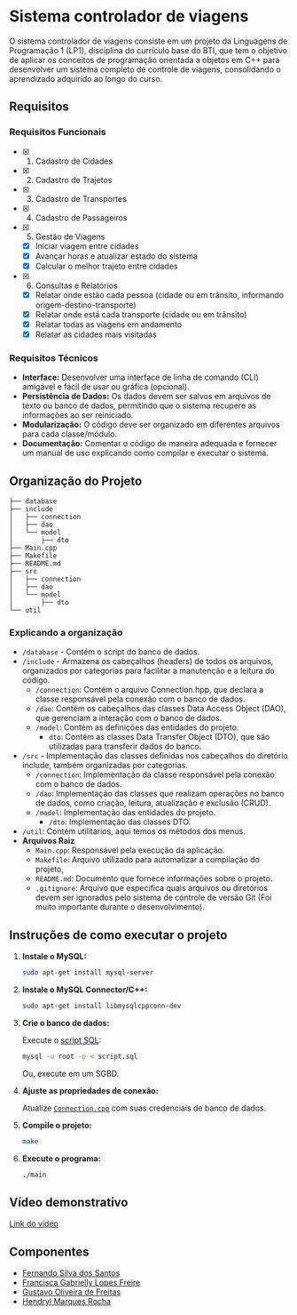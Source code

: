 # Sistema controlador de viagens

O sistema controlador de viagens consiste em um projeto da Linguagens de Programação 1 (LP1), disciplina do currículo base do BTI, que tem o objetivo de aplicar os conceitos de programação orientada a objetos em C++ para desenvolver um sistema completo de controle de viagens, consolidando o aprendizado adquirido ao longo do curso.

## Requisitos

### Requisitos Funcionais

- [x] 1. Cadastro de Cidades
- [x] 2. Cadastro de Trajetos
- [x] 3. Cadastro de Transportes
- [x] 4. Cadastro de Passageiros
- [x] 5. Gestão de Viagens
  - [x] Iniciar viagem entre cidades
  - [x] Avançar horas e atualizar estado do sistema
  - [x] Calcular o melhor trajeto entre cidades
- [x] 6. Consultas e Relatórios
  - [x] Relatar onde estão cada pessoa (cidade ou em trânsito, informando origem-destino-transporte)
  - [x] Relatar onde está cada transporte (cidade ou em trânsito)
  - [x] Relatar todas as viagens em andamento
  - [x] Relatar as cidades mais visitadas

### Requisitos Técnicos

- **Interface:** Desenvolver uma interface de linha de comando (CLI) amigável e fácil de usar ou gráfica (opcional).
- **Persistência de Dados:** Os dados devem ser salvos em arquivos de texto ou banco de dados, permitindo que o sistema recupere as informações ao ser reiniciado.
- **Modularização:** O código deve ser organizado em diferentes arquivos para cada classe/módulo.
- **Documentação:** Comentar o código de maneira adequada e fornecer um manual de uso explicando como compilar e executar o sistema.

## Organização do Projeto

```plantex
├── database
├── include
│   ├── connection
│   ├── dao
│   └── model
│       ├── dto
├── Main.cpp
├── Makefile
├── README.md
├── src
│   ├── connection
│   ├── dao
│   └── model
│       ├── dto
└── util
```

### Explicando a organização

- `/database` - Contém o script do banco de dados.
- `/include` - Armazena os cabeçalhos (headers) de todos os arquivos, organizados por categorias para facilitar a manutenção e a leitura do código.
  - `/connection`: Contém o arquivo Connection.hpp, que declara a classe responsável pela conexão com o banco de dados.
  - `/dao`: Contém os cabeçalhos das classes Data Access Object (DAO), que gerenciam a interação com o banco de dados.
  - `/model`: Contém as definições das entidades do projeto.
    - `dto`: Contém as classes Data Transfer Object (DTO), que são utilizadas para transferir dados do banco.
- `/src` - Implementação das classes definidas nos cabeçalhos do diretório include, também organizadas por categorias.
  - `/connection`: Implementação da classe responsável pela conexão com o banco de dados.
  - `/dao`: Implementação das classes que realizam operações no banco de dados, como criação, leitura, atualização e exclusão (CRUD).
  - `/model`: Implementação das entidades do projeto.
    - `/dto`: Implementação das classes DTO.
- `/util`: Contém utilitários, aqui temos os métodos dos menus.
- **Arquivos Raiz**
  - `Main.cpp`: Responsável pela execução da aplicação.
  - `Makefile`: Arquivo utilizado para automatizar a compilação do projeto,
  - `README.md`: Documento que fornece informações sobre o projeto.
  - `.gitignore`: Arquivo que especifica quais arquivos ou diretórios devem ser ignorados pelo sistema de controle de versão Git (Foi muito importante durante o desenvolvimento).

## Instruções de como executar o projeto

1. **Instale o MySQL:**

   ```bash
   sudo apt-get install mysql-server
   ```

2. **Instale o MySQL Connector/C++:**

   ```bash
   sudo apt-get install libmysqlcppconn-dev
   ```

3. **Crie o banco de dados:**

   Execute o [script SQL](database/script.sql):

   ```bash
   mysql -u root -p < script.sql
   ```

    Ou, execute em um SGBD.

4. **Ajuste as propriedades de conexão:**

   Atualize [`Connection.cpp`](src/connection/Connection.cpp) com suas credenciais de banco de dados.

5. **Compile o projeto:**

   ```bash
   make
   ```

6. **Execute o programa:**

   ```bash
   ./main
   ```

<!-- ## Explicação das funcionalidades

1. Cadastro de Cidades
2. Cadastro de Trajetos
3. Cadastro de Transportes
4. Cadastro de Passageiros
5. Gestão de Viagens
   5.1. Iniciar viagem entre cidades
   5.2. Avançar horas e atualizar estado do sistema
   5.3. Calcular o melhor trajeto entre cidades
6. Consultas e Relatórios
  6.1. Relatar onde estão cada pessoa (cidade ou em trânsito, informando origem-destino-transporte)
  6.2. Relatar onde está cada transporte (cidade ou em trânsito)
  6.3. Relatar todas as viagens em andamento
  6.4. Relatar as cidades mais visitadas -->

## Vídeo demonstrativo

[Link do vídeo](https://l1nk.dev/projetoLP)

## Componentes

- [Fernando Silva dos Santos](https://github.com/nandosannn)
- [Francisca Gabrielly Lopes Freire](https://github.com/gabrielly-freire)
- [Gustavo Oliveira de Freitas](https://github.com/Gustaa13)
- [Hendryl Marques Rocha](https://github.com/Ndryl)
